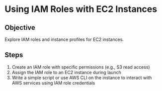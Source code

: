# Using IAM Roles with EC2 Instances

## Objective
    
Explore IAM roles and instance profiles for EC2 instances.

## Steps

1. Create an IAM role with specific permissions (e.g., S3 read access)
2. Assign the IAM role to an EC2 instance during launch
3. Write a simple script or use AWS CLI on the instance to interact with AWS services using IAM role credentials
